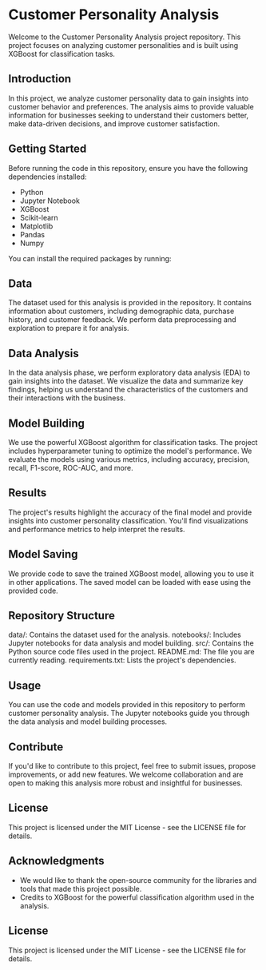 # Customer Personality Analysis

Welcome to the Customer Personality Analysis project repository. This project focuses on analyzing customer personalities and is built using XGBoost for classification tasks.

## Introduction

In this project, we analyze customer personality data to gain insights into customer behavior and preferences. The analysis aims to provide valuable information for businesses seeking to understand their customers better, make data-driven decisions, and improve customer satisfaction.

## Getting Started

Before running the code in this repository, ensure you have the following dependencies installed:

- Python
- Jupyter Notebook
- XGBoost
- Scikit-learn
- Matplotlib
- Pandas
- Numpy

You can install the required packages by running:

## Data

The dataset used for this analysis is provided in the repository. It contains information about customers, including demographic data, purchase history, and customer feedback. We perform data preprocessing and exploration to prepare it for analysis.

## Data Analysis

In the data analysis phase, we perform exploratory data analysis (EDA) to gain insights into the dataset. We visualize the data and summarize key findings, helping us understand the characteristics of the customers and their interactions with the business.

## Model Building

We use the powerful XGBoost algorithm for classification tasks. The project includes hyperparameter tuning to optimize the model's performance. We evaluate the models using various metrics, including accuracy, precision, recall, F1-score, ROC-AUC, and more.

## Results

The project's results highlight the accuracy of the final model and provide insights into customer personality classification. You'll find visualizations and performance metrics to help interpret the results.

## Model Saving

We provide code to save the trained XGBoost model, allowing you to use it in other applications. The saved model can be loaded with ease using the provided code.

## Repository Structure

data/: Contains the dataset used for the analysis.
notebooks/: Includes Jupyter notebooks for data analysis and model building.
src/: Contains the Python source code files used in the project.
README.md: The file you are currently reading.
requirements.txt: Lists the project's dependencies.

## Usage

You can use the code and models provided in this repository to perform customer personality analysis. The Jupyter notebooks guide you through the data analysis and model building processes.

## Contribute

If you'd like to contribute to this project, feel free to submit issues, propose improvements, or add new features. We welcome collaboration and are open to making this analysis more robust and insightful for businesses.

## License

This project is licensed under the MIT License - see the LICENSE file for details.

## Acknowledgments

- We would like to thank the open-source community for the libraries and tools that made this project possible.
- Credits to XGBoost for the powerful classification algorithm used in the analysis.

## License

This project is licensed under the MIT License - see the LICENSE file for details.
